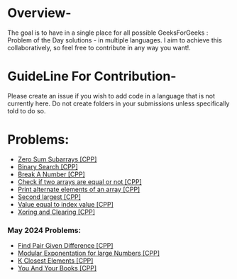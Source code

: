 # Overview-
The goal is to have in a single place for all possible GeeksForGeeks : Problem of the Day solutions - in multiple languages. I aim to achieve this collaboratively, so feel free to contribute in any way you want!.

# GuideLine For Contribution-
Please create an issue if you wish to add code in a language that is not currently here. Do not create folders in your submissions unless specifically told to do so.

# Problems:
<ul dir="auto">
    <li>
        <a href="/Zero-Sum-Subarrays.cpp">
            Zero Sum Subarrays [CPP]
        </a>
    </li>
    <li>
        <a href="/Binary-search.cpp">
            Binary Search [CPP]
        </a>
    </li>
    <li>
        <a href="/Break-a-number.cpp">
            Break A Number [CPP]
        </a>
    </li>
    <li>
        <a href="/Check-if-two-arrays-are-equal-or-not.cpp">
            Check if two arrays are equal or not [CPP]
        </a>
    </li>
    <li>
        <a href="/Print-alternate-elements-of-an-array.cpp">
            Print alternate elements of an array [CPP]
        </a>
    </li>
    <li>
        <a href="/Second-largest.cpp">
            Second largest [CPP]
        </a>
    </li>
     <li>
        <a href="/Value-equal-to-index-value.cpp">
            Value equal to index value [CPP]
        </a>
    </li>
    <li>
        <a href="/Xoring and Clearing.cpp">
            Xoring and Clearing [CPP]
        </a>
    </li>
</ul>

### May 2024 Problems:
<ul>
    <li>
        <a href="/Find_Pair_Given_Difference.cpp">
            Find Pair Given Difference [CPP]
        </a>
    </li>
    <li>
        <a href="/Modular_Exponentiation_for_large_numbers.cpp">
            Modular Exponentation for large Numbers [CPP]
        </a>
    </li>
    <li>
        <a href="/K_Closest_Elements.cpp">
            K Closest Elements [CPP]
        </a>
    </li>
     <li>
        <a href="/You_And_Your_Books.cpp">
            You And Your Books [CPP]
        </a>
    </li>
</ul>
